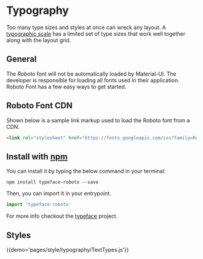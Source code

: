 # Typography

Too many type sizes and styles at once can wreck any layout.
A [typographic scale](https://material.google.com/style/typography.html#typography-styles) has a limited set of type sizes that work well together along with the layout grid.

## General

The *Roboto* font will not be automatically loaded by Material-UI.
The developer is responsible for loading all fonts used in their application.
Roboto Font has a few easy ways to get started.

## Roboto Font CDN

Shown below is a sample link markup used to load the Roboto font from a CDN.
```html
<link rel="stylesheet" href="https://fonts.googleapis.com/css?family=Roboto:300,400,500">
```
## Install with [npm](https://www.npmjs.com/)

You can install it by typing the below command in your terminal:

`npm install typeface-roboto --save`

Then, you can import it in your entrypoint.

```js
import 'typeface-roboto'
```
For more info checkout the [typeface](https://www.npmjs.com/package/typeface-roboto) project.

## Styles

{{demo='pages/style/typography/TextTypes.js'}}
